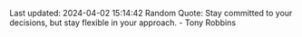 Last updated: 2024-04-02 15:14:42
Random Quote: Stay committed to your decisions, but stay flexible in your approach. - Tony Robbins